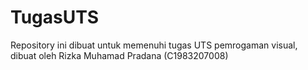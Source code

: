 # TugasUTS
Repository ini dibuat untuk memenuhi tugas UTS pemrogaman visual, dibuat oleh Rizka Muhamad Pradana (C1983207008)
